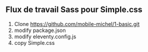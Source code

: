 ## Flux de travail Sass pour Simple.css
1. Clone https://github.com/mobile-michel/1-basic.git
2. modify package.json
3. modify eleventy.config.js
4. copy Simple.css